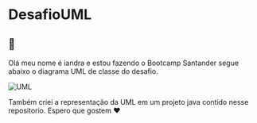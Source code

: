 # DesafioUML

## 🚀
Olá meu nome é iandra e estou fazendo o Bootcamp Santander segue abaixo o diagrama UML de classe do desafio.

![UML](https://github.com/IandraLMA/DesafioUML/assets/109818115/a56c492d-3464-4dee-a950-366879c8a1e7)

Também criei a representação da UML em um projeto java contido nesse repositorio.
Espero que gostem ❤️


